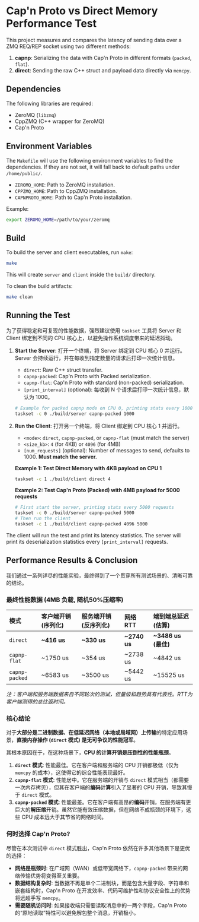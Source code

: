 # Cap'n Proto vs Direct Memory Performance Test

This project measures and compares the latency of sending data over a ZMQ REQ/REP socket using two different methods:
1.  **capnp**: Serializing the data with Cap'n Proto in different formats (`packed`, `flat`).
2.  **direct**: Sending the raw C++ struct and payload data directly via `memcpy`.

## Dependencies

The following libraries are required:
- ZeroMQ (`libzmq`)
- CppZMQ (C++ wrapper for ZeroMQ)
- Cap'n Proto

## Environment Variables

The `Makefile` will use the following environment variables to find the dependencies. If they are not set, it will fall back to default paths under `/home/public/`.

- `ZEROMQ_HOME`: Path to ZeroMQ installation.
- `CPPZMQ_HOME`: Path to CppZMQ installation.
- `CAPNPROTO_HOME`: Path to Cap'n Proto installation.

Example:
```bash
export ZEROMQ_HOME=/path/to/your/zeromq
```

## Build

To build the server and client executables, run `make`:

```bash
make
```
This will create `server` and `client` inside the `build/` directory.

To clean the build artifacts:
```bash
make clean
```

## Running the Test

为了获得稳定和可复现的性能数据，强烈建议使用 `taskset` 工具将 Server 和 Client 绑定到不同的 CPU 核心上，以避免操作系统调度带来的延迟抖动。

1.  **Start the Server**: 打开一个终端，将 Server 绑定到 CPU 核心 0 并运行。Server 会持续运行，并在每收到指定数量的请求后打印一次统计信息。

    - `direct`: Raw C++ struct transfer.
    - `capnp-packed`: Cap'n Proto with Packed serialization.
    - `capnp-flat`: Cap'n Proto with standard (non-packed) serialization.
    - `[print_interval]` (optional): 每收到 N 个请求后打印一次统计信息，默认为 1000。

    ```bash
    # Example for packed capnp mode on CPU 0, printing stats every 1000 requests
    taskset -c 0 ./build/server capnp-packed 1000
    ```

2.  **Run the Client**: 打开另一个终端，将 Client 绑定到 CPU 核心 1 并运行。

    -   `<mode>`: `direct`, `capnp-packed`, or `capnp-flat` (must match the server)
    -   `<size_kb>`: `4` (for 4KB) or `4096` (for 4MB)
    -   `[num_requests]` (optional): Number of messages to send, defaults to 1000. **Must match the server.**

    **Example 1: Test Direct Memory with 4KB payload on CPU 1**
    ```bash
    taskset -c 1 ./build/client direct 4
    ```

    **Example 2: Test Cap'n Proto (Packed) with 4MB payload for 5000 requests**
    ```bash
    # First start the server, printing stats every 5000 requests
    taskset -c 0 ./build/server capnp-packed 5000
    # Then run the client
    taskset -c 1 ./build/client capnp-packed 4096 5000
    ```

The client will run the test and print its latency statistics. The server will print its deserialization statistics every `[print_interval]` requests.

## Performance Results & Conclusion

我们通过一系列详尽的性能实验，最终得到了一个贯穿所有测试场景的、清晰可靠的结论。

### 最终性能数据 (4MB 负载, 随机50%压缩率)

| 模式 | 客户端开销 (序列化) | 服务端开销 (反序列化) | 网络 RTT | **端到端总延迟 (估算)** |
| :--- | :--- | :--- | :--- | :--- |
| `direct` | **~416 us** | **~330 us** | **~2740 us** | **~3486 us (最佳)** |
| `capnp-flat` | ~1750 us | ~354 us | ~2738 us | ~4842 us |
| `capnp-packed`| ~6583 us | ~3500 us | ~5442 us | ~15525 us |

*注：客户端和服务端数据来自不同轮次的测试，但量级和趋势具有代表性。RTT为客户端测得的总往返时间。*

### 核心结论

对于**大部分是二进制数据、在低延迟网络（本地或局域网）上传输**的特定应用场景，**直接内存操作 (`direct` 模式) 是无可争议的性能冠军**。

其根本原因在于，在这种场景下，**CPU 的计算开销是压倒性的性能瓶颈**。

1.  **`direct` 模式**: 性能最佳。它在客户端和服务端的 CPU 开销都极低（仅为 `memcpy` 的成本），这使得它的综合性能表现最好。
2.  **`capnp-flat` 模式**: 性能居中。它在服务端的开销与 `direct` 模式相当（都需要一次内存拷贝），但其在客户端的**编码计算**引入了显著的 CPU 开销，导致其慢于 `direct` 模式。
3.  **`capnp-packed` 模式**: 性能最差。它在客户端有高昂的**编码**开销，在服务端有更巨大的**解压缩**开销。虽然它能有效压缩数据，但在网络不成瓶颈的环境下，这些 CPU 成本远大于其节省的网络时间。

### 何时选择 Cap'n Proto?

尽管在本次测试中 `direct` 模式胜出，Cap'n Proto 依然在许多其他场景下是更优的选择：

-   **网络是瓶颈时**: 在广域网（WAN）或低带宽网络下，`capnp-packed` 带来的网络传输优势将变得至关重要。
-   **数据结构复杂时**: 当数据不再是单个二进制块，而是包含大量字段、字符串和嵌套结构时，Cap'n Proto 在开发效率、代码可维护性和协议安全性上的优势将远超手写 `memcpy`。
-   **需要随机访问时**: 如果接收端只需要读取消息中的一两个字段，Cap'n Proto 的“原地读取”特性可以避免解包整个消息，开销极小。